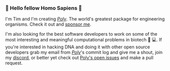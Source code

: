 ### 👋 Hello fellow Homo Sapiens 🚶

I'm Tim and I'm creating [_Poly_](https://github.com/TimothyStiles/poly). The world's greatest package for engineering organisms. Check it out and [sponsor me](https://github.com/sponsors/TimothyStiles).

I'm also looking for the best software developers to work on some of the most interesting and meaningful computational problems in biotech :dna: :computer:. If you're interested in hacking DNA and doing it with other open source developers grab my email from [_Poly_](https://github.com/TimothyStiles/poly)'s commit log and give me a shout, join my [discord](https://discord.gg/Hc8Ncwt), or better yet check out [Poly's open issues](https://github.com/TimothyStiles/poly/issues) and make a pull request.
